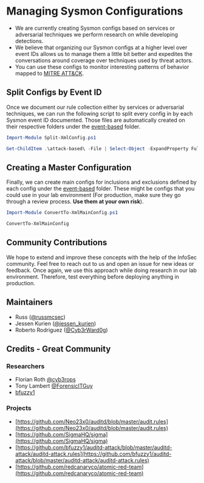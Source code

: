 # Managing Sysmon Configurations

* We are currently creating Sysmon configs based on services or adversarial techniques we perform research on while developing detections.
* We believe that organizing our Sysmon configs at a higher level over event IDs allows us to manage them a little bit better and expedites the conversations around coverage over techniques used by threat actors.
* You can use these configs to monitor interesting patterns of behavior mapped to [MITRE ATT&CK](https://attack.mitre.org/).

## Split Configs by Event ID

Once we document our rule collection either by services or adversarial techniques, we can run the following script to split every config in by each Sysmon event ID documented. Those files are automatically created on their respective folders under the [event-based](event-based) folder.

```PowerShell
Import-Module Split-XmlConfig.ps1

Get-ChildItem .\attack-based\ -File | Select-Object -ExpandProperty Fullname | Split-XmlConfig
```

## Creating a Master Configuration

Finally, we can create main configs for inclusions and exclusions defined by each config under the [event-based](event-based) folder. These might be configs that you could use in your lab environment (For production, make sure they go through a review process. **Use them at your own risk**).

```PowerShell
Import-Module ConvertTo-XmlMainConfig.ps1

ConvertTo-XmlMainConfig
```

## Community Contributions

We hope to extend and improve these concepts with the help of the InfoSec community. Feel free to reach out to us and open an issue for new ideas or feedback. Once again, we use this approach while doing research in our lab environment. Therefore, test everything before deploying anything in production. 

## Maintainers

* Russ ([@russmcsec](https://twitter.com/russmcsec))
* Jessen Kurien ([@jessen_kurien](https://twitter.com/jessen_kurien))
* Roberto Rodriguez ([@Cyb3rWard0g](https://twitter.com/Cyb3rWard0g))

## Credits - Great Community

### Researchers
* Florian Roth [@cyb3rops](https://twitter.com/cyb3rops)
* Tony Lambert [@ForensicITGuy](https://twitter.com/ForensicITGuy)
* [bfuzzy1](https://twitter.com/bfuzzy1)

### Projects
* [https://github.com/Neo23x0/auditd/blob/master/audit.rules](https://github.com/Neo23x0/auditd/blob/master/audit.rules)
* [https://github.com/SigmaHQ/sigma](https://github.com/SigmaHQ/sigma)
* [https://github.com/bfuzzy1/auditd-attack/blob/master/auditd-attack/auditd-attack.rules](https://github.com/bfuzzy1/auditd-attack/blob/master/auditd-attack/auditd-attack.rules)
* [https://github.com/redcanaryco/atomic-red-team](https://github.com/redcanaryco/atomic-red-team)
